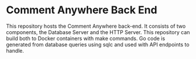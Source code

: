 # Comment Anywhere Back End

This repository hosts the Comment Anywhere back-end. It consists of two components, the Database Server and the HTTP Server. This repository can build both to Docker containers with make commands. Go code is generated from database queries using sqlc and used with API endpoints to handle.

